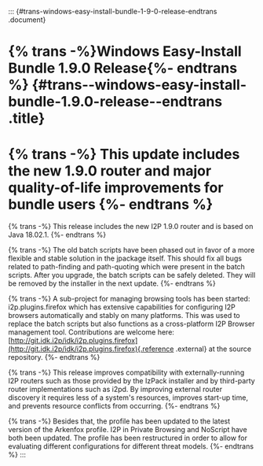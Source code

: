 ::: {#trans-windows-easy-install-bundle-1-9-0-release-endtrans .document}
# {% trans -%}Windows Easy-Install Bundle 1.9.0 Release{%- endtrans %} {#trans--windows-easy-install-bundle-1.9.0-release--endtrans .title}

{% trans -%} This update includes the new 1.9.0 router and major
quality-of-life improvements for bundle users {%- endtrans %}
=================================================================================================

{% trans -%} This release includes the new I2P 1.9.0 router and is based
on Java 18.02.1. {%- endtrans %}

{% trans -%} The old batch scripts have been phased out in favor of a
more flexible and stable solution in the jpackage itself. This should
fix all bugs related to path-finding and path-quoting which were present
in the batch scripts. After you upgrade, the batch scripts can be safely
deleted. They will be removed by the installer in the next update. {%-
endtrans %}

{% trans -%} A sub-project for managing browsing tools has been started:
i2p.plugins.firefox which has extensive capabilities for configuring I2P
browsers automatically and stably on many platforms. This was used to
replace the batch scripts but also functions as a cross-platform I2P
Browser management tool. Contributions are welcome here:
[http://git.idk.i2p/idk/i2p.plugins.firefox](http://git.idk.i2p/idk/i2p.plugins.firefox){.reference
.external} at the source repository. {%- endtrans %}

{% trans -%} This release improves compatibility with externally-running
I2P routers such as those provided by the IzPack installer and by
third-party router implementations such as i2pd. By improving external
router discovery it requires less of a system\'s resources, improves
start-up time, and prevents resource conflicts from occurring. {%-
endtrans %}

{% trans -%} Besides that, the profile has been updated to the latest
version of the Arkenfox profile. I2P in Private Browsing and NoScript
have both been updated. The profile has been restructured in order to
allow for evaluating different configurations for different threat
models. {%- endtrans %}
:::
